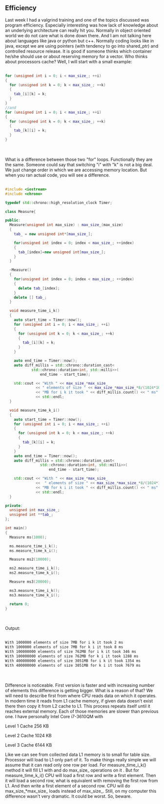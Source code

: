 Efficiency
-----
Last week I had a valgrind training and one of the topics discussed was program efficiency. Especially interesting was how lack of knowledge about an underlying architecture can really hit you. Normally in object oriented world we do not care what is done down there. And I am not talking here about languages like java or python but c++. Normally coding looks like in java, except we are using pointers (with tendency to go into shared_ptr) and controlled resource release. It is good if someone thinks which container he/she should use or about reserving memory for a vector. Who thinks about processors cache? Well, I will start with a small example:
<br></br>

~~~cpp
for (unsigned int i = 0; i < max_size_; ++i)
{
  for (unsigned int k = 0; k < max_size_; ++k)
  {
    tab_[i][k] = k;
  }
}
//and
for (unsigned int i = 0; i < max_size_; ++i)
{
  for (unsigned int k = 0; k < max_size_; ++k)
  {
    tab_[k][i] = k;
  }
}
~~~

<br></br>
What is a difference between those two "for" loops. Functionally they are the same. Someone could say that switching "i" with "k" is not a big deal. We just change order in which we are accessing memory location. But when you ran actual code, you will see a difference.
<br></br>

~~~cpp
#include <iostream>
#include <chrono>

typedef std::chrono::high_resolution_clock Timer;

class Measure{

public:
  Measure(unsigned int max_size) : max_size_(max_size)
  {
    tab_ = new unsigned int*[max_size_];

    for(unsigned int index = 0; index < max_size_; ++index)
    {
      tab_[index]=new unsigned int[max_size_];
    }
  }

  ~Measure()
  {
    for(unsigned int index = 0; index < max_size_; ++index)
    {
      delete tab_[index];
    }
    delete [] tab_;
  }

  void measure_time_i_k()
  {
    auto start_time = Timer::now();
    for (unsigned int i = 0; i < max_size_; ++i)
    {
      for (unsigned int k = 0; k < max_size_; ++k)
      {
        tab_[i][k] = k;
      }
    }

    auto end_time = Timer::now();
    auto diff_millis = std::chrono::duration_cast<
            std::chrono::duration<int, std::milli>>(
                end_time - start_time);

    std::cout << "With " << max_size_*max_size_
              << " elements of size " << max_size_*max_size_*8/(1024*1024)
              << "MB for i k it took " << diff_millis.count() << " ms"
              << std::endl;
  }

  void measure_time_k_i()
  {
    auto start_time = Timer::now();
    for (unsigned int i = 0; i < max_size_; ++i)
    {
      for (unsigned int k = 0; k < max_size_; ++k)
      {
        tab_[k][i] = k;
      }
    }
    auto end_time = Timer::now();
    auto diff_millis = std::chrono::duration_cast<
                std::chrono::duration<int, std::milli>>(
                    end_time - start_time);

    std::cout << "With " << max_size_*max_size_
              <<  " elements of size " << max_size_*max_size_*8/(1024*1024)
              << "MB for k i it took " << diff_millis.count() << " ms"
              << std::endl;
  }

private:
  unsigned int max_size_;
  unsigned int **tab_;
};

int main()
{
  Measure ms(1000);

  ms.measure_time_i_k();
  ms.measure_time_k_i();

  Measure ms2(10000);

  ms2.measure_time_i_k();
  ms2.measure_time_k_i();

  Measure ms3(20000);

  ms3.measure_time_i_k();
  ms3.measure_time_k_i();

  return 0;
}
~~~

<br></br>
Output:
<br></br>

~~~sh
With 1000000 elements of size 7MB for i k it took 2 ms
With 1000000 elements of size 7MB for k i it took 8 ms
With 100000000 elements of size 762MB for i k it took 346 ms
With 100000000 elements of size 762MB for k i it took 1288 ms
With 400000000 elements of size 3051MB for i k it took 1354 ms
With 400000000 elements of size 3051MB for k i it took 7679 ms
~~~

<br></br>
Difference is noticeable. First version is faster and with increasing number of elements this difference is getting bigger. What is a reason of that? We will need to describe first from where CPU reads data on which it operates. In modern time it reads from L1 cache memory, if given data doesn't exist there then copy it from L2 cache to L1. This process repeats itself until it reaches external memory. Each of those memories are slower than previous one. I have personally Intel Core i7-3610QM with

Level 1 Cache    256 KB

Level 2 Cache	1024 KB

Level 3 Cache	6144 KB

Like we can see from collected data L1 memory is to small for table size. Processor will load to L1 only part of it. To make things really simple we will assume that it can read only one row per load. For measure_time_i_k() method it will fill L1 with and do max_size_ operations on it . But for measure_time_k_i() CPU will load a first row and write a first element. Then it will load a second row, what is equivalent with removing the first row from L1. And then write a first element of a second row. CPU will do max_size_*max_size_ loads instead of max_size_. Still, on my computer this difference wasn't very dramatic. It could be worst. So, beware.